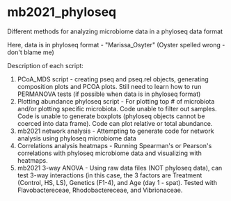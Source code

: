 # mb2021_phyloseq
Different methods for analyzing microbiome data in a phyloseq data format

Here, data is in phyloseq format - "Marissa_Osyter" (Oyster spelled wrong - don't blame me)

Description of each script: 

1. PCoA_MDS script - creating pseq and pseq.rel objects, generating composition plots and PCOA plots. Still need to learn how to run PERMANOVA tests (if possible when data is in phyloseq format)
2. Plotting abundance phyloseq script - For plotting top # of microbiota and/or plotting specific microbiota. Code unable to filter out samples. Code is unable to generate boxplots (phyloseq objects cannot be coerced into data frame). Code can plot relative or total abundance.
3. mb2021 network analysis - Attempting to generate code for network analysis using phyloseq microbiome data
4. Correlations analysis heatmaps - Running Spearman's or Pearson's correlations with phyloseq microbiome data and visualizing with heatmaps.
5. mb2021 3-way ANOVA - Using raw data files (NOT phyloseq data), can test 3-way interactions (in this case, the 3 factors are Treatment (Control, HS, LS), Genetics (F1-4), and Age (day 1 - spat). Tested with Flavobactereceae, Rhodobactereceae, and Vibrionaceae. 
